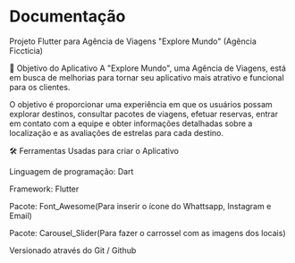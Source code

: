 # Documentação 

Projeto Flutter para Agência de Viagens "Explore Mundo" (Agência Ficcticia)

🎯 Objetivo do Aplicativo
A "Explore Mundo", uma Agência de Viagens, está em busca de melhorias para tornar seu aplicativo mais atrativo e funcional para os clientes. 

O objetivo é proporcionar uma experiência em que os usuários possam explorar destinos, consultar pacotes de viagens, efetuar reservas, entrar em contato com a equipe e obter informações detalhadas sobre a localização e as avaliações de estrelas para cada destino.

🛠 Ferramentas Usadas para criar o Aplicativo

Linguagem de programação: Dart

Framework: Flutter

Pacote: Font_Awesome(Para inserir o ícone do Whattsapp, Instagram e Email)

Pacote: Carousel_Slider(Para fazer o carrossel com as imagens dos locais)

Versionado através do Git / Github

